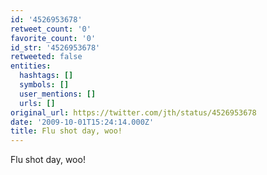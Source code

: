 ```yaml
---
id: '4526953678'
retweet_count: '0'
favorite_count: '0'
id_str: '4526953678'
retweeted: false
entities:
  hashtags: []
  symbols: []
  user_mentions: []
  urls: []
original_url: https://twitter.com/jth/status/4526953678
date: '2009-10-01T15:24:14.000Z'
title: Flu shot day, woo!
---
```


Flu shot day, woo!